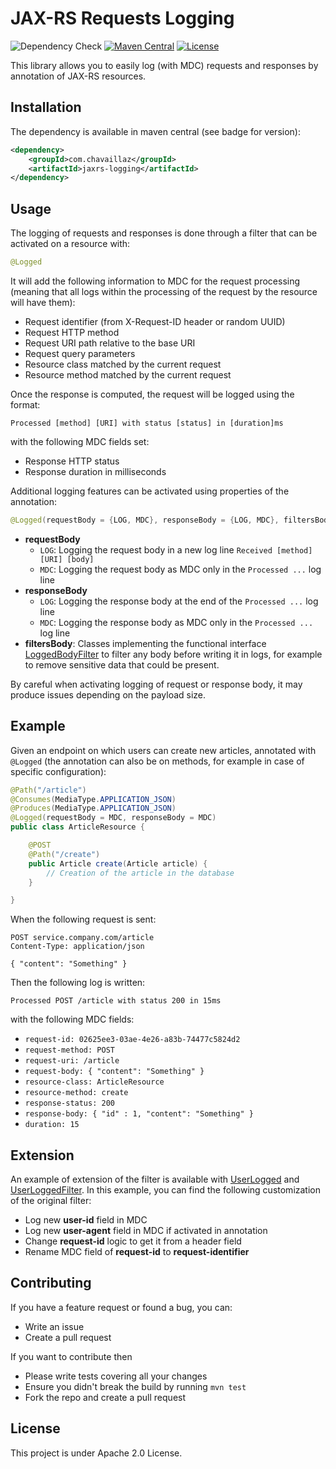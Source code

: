 # JAX-RS Requests Logging

![Dependency Check](https://github.com/chavaillaz/jaxrs-logging/actions/workflows/system-tests.yml/badge.svg)
[![Maven Central](https://maven-badges.herokuapp.com/maven-central/com.chavaillaz/jaxrs-logging/badge.svg)](https://maven-badges.herokuapp.com/maven-central/com.chavaillaz/jaxrs-logging)
[![License](https://img.shields.io/badge/License-Apache%202.0-blue.svg)](https://opensource.org/licenses/Apache-2.0)

This library allows you to easily log (with MDC) requests and responses by annotation of JAX-RS resources.

## Installation

The dependency is available in maven central (see badge for version):

```xml
<dependency>
    <groupId>com.chavaillaz</groupId>
    <artifactId>jaxrs-logging</artifactId>
</dependency>
```

## Usage

The logging of requests and responses is done through a filter that can be activated on a resource with:

```java
@Logged
```

It will add the following information to MDC for the request processing
(meaning that all logs within the processing of the request by the resource will have them):

* Request identifier (from X-Request-ID header or random UUID)
* Request HTTP method
* Request URI path relative to the base URI
* Request query parameters
* Resource class matched by the current request
* Resource method matched by the current request

Once the response is computed, the request will be logged using the format:

```
Processed [method] [URI] with status [status] in [duration]ms
```

with the following MDC fields set:

* Response HTTP status
* Response duration in milliseconds

Additional logging features can be activated using properties of the annotation:

```java
@Logged(requestBody = {LOG, MDC}, responseBody = {LOG, MDC}, filtersBody = {YourBodyFilter.class})
```

* **requestBody**
    * `LOG`: Logging the request body in a new log line `Received [method] [URI] [body]`
    * `MDC`: Logging the request body as MDC only in the `Processed ...` log line
* **responseBody**
    * `LOG`: Logging the response body at the end of the `Processed ...` log line
    * `MDC`: Logging the response body as MDC only in the `Processed ...` log line
* **filtersBody**: Classes implementing the functional interface
  [LoggedBodyFilter](src/main/java/com/chavaillaz/jakarta/rs/LoggedBodyFilter.java) to filter any body
  before writing it in logs, for example to remove sensitive data that could be present.

By careful when activating logging of request or response body, it may produce issues depending on the payload size.

## Example

Given an endpoint on which users can create new articles, annotated with `@Logged`
(the annotation can also be on methods, for example in case of specific configuration):

```java
@Path("/article")
@Consumes(MediaType.APPLICATION_JSON)
@Produces(MediaType.APPLICATION_JSON)
@Logged(requestBody = MDC, responseBody = MDC)
public class ArticleResource {

    @POST
    @Path("/create")
    public Article create(Article article) {
        // Creation of the article in the database
    }

}
```

When the following request is sent:

```
POST service.company.com/article
Content-Type: application/json

{ "content": "Something" }
```

Then the following log is written:

```
Processed POST /article with status 200 in 15ms
```

with the following MDC fields:

* `request-id: 02625ee3-03ae-4e26-a83b-74477c5824d2`
* `request-method: POST`
* `request-uri: /article`
* `request-body: { "content": "Something" }`
* `resource-class: ArticleResource`
* `resource-method: create`
* `response-status: 200`
* `response-body: { "id" : 1, "content": "Something" }`
* `duration: 15`

## Extension

An example of extension of the filter is available
with [UserLogged](src/test/java/com/chavaillaz/jakarta/rs/UserLogged.java)
and [UserLoggedFilter](src/test/java/com/chavaillaz/jakarta/rs/UserLoggedFilter.java).
In this example, you can find the following customization of the original filter:

* Log new **user-id** field in MDC
* Log new **user-agent** field in MDC if activated in annotation
* Change **request-id** logic to get it from a header field
* Rename MDC field of **request-id** to **request-identifier**

## Contributing

If you have a feature request or found a bug, you can:

- Write an issue
- Create a pull request

If you want to contribute then

- Please write tests covering all your changes
- Ensure you didn't break the build by running `mvn test`
- Fork the repo and create a pull request

## License

This project is under Apache 2.0 License.